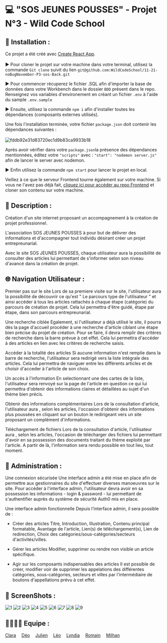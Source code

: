 # 💻 "SOS JEUNES POUSSES" - Projet N°3 - Wild Code School

## 📂 Installation :
Ce projet a été créé avec [Create React App](https://github.com/facebook/create-react-app).<br>
<br>
▶ Pour cloner le projet sur votre machine dans votre terminal, utilisez la commande ```Git clone``` suivit du lien ```git@github.com:WildCodeSchool/11-21-noBugNovember-P3-sos-Back.git```

▶ Pour commencer récuperez le fichier .SQL afin d'importer la base de données dans votre Workbench dans le dossier ```BDD``` présent dans le repo. Renseignez vos variables d'environement en créant un fichier ```.env``` à l'aide du sample ```.env.sample```<br>

▶ Ensuite, utilisez la commande ```npm i``` afin d'installer toutes les dépendances (composants externes utilisés).<br>

Une fois l'installation terminée, votre fichier ```package.json``` doit contenir les dépendances suivantes : <br>
<br>
![fddb92e31d83720ec1d9b83ca9933b18](https://user-images.githubusercontent.com/89353029/161009840-2bdcb516-5366-4a42-bfc0-cb24ecd18088.png)

Après avoir vérifier dans votre ```package.json```la présence des dépendances mentionnées, éditez votre ```"scripts"``` avec : ```"start": "nodemon server.js"``` afin de lancer le server avec nodemon.

▶ Enfin utilisez la commande ```npm start``` pour lancer le projet en local.

Veillez à ce que le serveur Frontend tourne également sur votre machine. Si vous ne l'avez pas déjà fait, [cliquez ici pour accéder au repo Frontend](https://github.com/WildCodeSchool/11-21-noBugNovember-P3-sos-front)  et cloner son contenu sur votre machine.

## 📝 Description :
Création d'un site internet proposant un accompagnement à la création de projet professionnel.

L'association SOS JEUNES POUSSES à pour but de délivrer des informations et d'accompagner tout individu désirant créer un projet entrepreunarial.

Avec le site SOS JEUNES POUSSES, chaque utilisateur aura la possibilité de consulter des articles lui permettant de s'informer selon son niveau d'avancé dans la création de projet.

## 🌐 Navigation Utilisateur :
Premier pas sur le site
Lors de sa premiere visite sur le site, l'utilisateur aura la possibilité de découvrir ce qu'est " Le parcours type de l'utilisateur " et ainsi accéder à tous les articles rattachés à chaque étape (catégorie) du parcours de création de projet. Cela lui permettra d'être guidé, étape par étape, dans son parcours entrepreunarial.

Une recherche ciblée
Egalement, si l'utilisateur a déjà utilisé le site, il pourra dès la page d'accueil procéder à une recherche d'article ciblant une étape bien précise du projet de création. Pour se faire, il devra remplir des critères de recherche dans la barre prévue à cet effet. Cela lui permettra d'accéder à des articles en lien avec les critères de recherche saisis.

Accéder à la totalité des articles
Si aucune information n'est remplie dans la barre de recherche, l'utilisateur sera redirigé vers la liste intégrale des articles. Cela lui permettra de naviguer entre les différents articles et de choisir d'acceder à l'article de son choix.

Un accès à l'information
En selectionnant une des cartes de la liste, l'utilisateur sera renvoyé sur la page de l'article en question ce qui lui permettra d'obtenir des informations claires et détaillées au sujet d'un thème bien précis.

Obtenir des informations complémentaires
Lors de la consultation d'article, l'utilisateur aura , selon les articles, l'occasion d'obtenir des informations plus poussées en cliquant sur un bouton le redirigeant vers un site proposant un complément d'informations.

Téléchargement de fichiers
Lors de la consultation d'article, l'utilisateur aura , selon les articles, l'occasion de télécharger des fichiers lui permettant d'avoir en sa possession des documents traitant du thème exploité par l'article. A partir de là, l'information sera rendu possible en tout lieu, tout moment.

## 🔰 Administration :
Une connexion sécurisée
Une interface admin a été mise en place afin de permettre aux gestionnaires du site d'effectuer diverses manoeuvres sur le site. Pour accéder à l'interface admin, l'utilisateur devra avoir en sa possession les informations - login & password - lui permettant de s'authentifier auprès du système de sécurité Auth0 mis en place.

Une interface admin fonctionnelle
Depuis l'interface admin, il sera possible de :

- Créer des articles
Titre, Introduction, Illustration, Contenu principal formatable, Avantage de l'article, Lien(s) de téléchargement(s), Lien de redirection, Choix des catégories/sous-catégories/secteurs d'activités/villes.

- Gérer les articles
Modifier, supprimer ou rendre non visible un article spécifique.

- Agir sur les composants indispensables des articles
Il est possible de créer, modifier voir de supprimer les appelations des différentes catégories, sous-catégories, secteurs et villes par l'intermédiaire de boutons d'appellations prévu à cet effet.


## 📸 ScreenShots :
![1](https://user-images.githubusercontent.com/89353029/161102345-741c94e9-58ed-4d48-a5ee-05c897f671fb.png)
![2](https://user-images.githubusercontent.com/89353029/161102354-c092aa5f-ff6e-4f26-a60a-52d8a9ad285b.png)
![3](https://user-images.githubusercontent.com/89353029/161102358-94031a1a-59f5-499a-9586-0739ce91edce.png)
![4](https://user-images.githubusercontent.com/89353029/161102374-2217f809-0d67-45e5-8fae-abf1527cd7aa.png)
![5](https://user-images.githubusercontent.com/89353029/161102385-2f93725c-8bd6-46c2-9f4c-1b26fb712398.png)
![6](https://user-images.githubusercontent.com/89353029/161102387-a1587101-006a-4f46-9d3b-2cd4340d29d4.png)
![7](https://user-images.githubusercontent.com/89353029/161102391-0782f637-997d-41c8-a330-2b77f485bea7.png)
![8](https://user-images.githubusercontent.com/89353029/161102399-e62b3051-50a7-48df-8978-15f62ef57967.png)
![9](https://user-images.githubusercontent.com/89353029/161102410-c5d7a1f7-ccae-4749-ac5c-a2f2ac4ed2a2.png)


## 👨‍👨‍👦‍👦 Equipe :
[Clara](https://github.com/Liax)&emsp; 
[Déo](https://github.com/Summercoder4)&emsp; 
[Julien](https://github.com/jartacho)&emsp; 
[Léo](https://github.com/leoPinchon)&emsp; 
[Lyndia](https://github.com/DataLyla)&emsp; 
[Romain](https://github.com/MSX-R)&emsp; 
[Milhan](https://github.com/Pimpuss)&emsp; 
